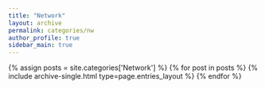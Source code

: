 ```yaml
---
title: "Network"
layout: archive
permalink: categories/nw
author_profile: true
sidebar_main: true
---
```



{% assign posts = site.categories['Network'] %}
{% for post in posts %} {% include archive-single.html type=page.entries_layout %} {% endfor %}
